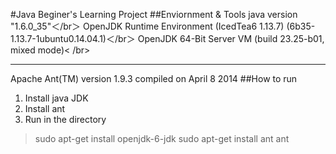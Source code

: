 #Java Beginer's Learning Project
##Enviornment & Tools
java version "1.6.0_35"＜/br＞
OpenJDK Runtime Environment (IcedTea6 1.13.7) (6b35-1.13.7-1ubuntu0.14.04.1)＜/br＞
OpenJDK 64-Bit Server VM (build 23.25-b01, mixed mode)< /br>
***
Apache Ant(TM) version 1.9.3 compiled on April 8 2014
##How to run
1. Install java JDK
2. Install ant
3. Run in the directory
>   sudo apt-get install openjdk-6-jdk
>   sudo apt-get install ant
>   ant


